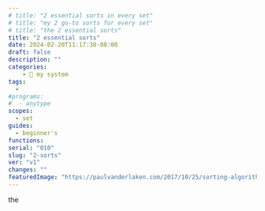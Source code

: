 ```yaml
---
# title: "2 essential sorts in every set"
# title: "my 2 go-to sorts for every set"
# title: "the 2 essential sorts"
title: "2 essential sorts"
date: 2024-02-20T11:17:38-08:00
draft: false
description: ""
categories:
    - 🎡 my system
tags:
  -
#programs:
#  - anytype
scopes:
  - set
guides:
  - beginner's
functions:
serial: "010"
slug: "2-sorts"
ver: "v1"
changes: ""
featuredImage: "https://paulvanderlaken.com/2017/10/25/sorting-algorithms-101/"
---
```

the



<!-- scraps
~ ~ ~ ~ ~ ~ ~ ~ ~ ~ ~ ~ ~ ~ ~ ~ ~ ~ ~ ~ ~ ~ ~ ~ ~ ~ ~ ~
~ • ~ • ~ • ~ • ~ • ~ • ~ • ~ • ~ • ~ • ~ • ~ • ~ • ~ •
~ ~ ~ ~ ~ ~ ~ ~ ~ ~ ~ ~ ~ ~ ~ ~ ~ ~ ~ ~ ~ ~ ~ ~ ~ ~ ~ ~


-->

